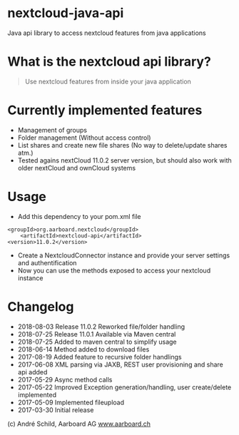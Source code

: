 # nextcloud-java-api
Java api library to access nextcloud features from java applications

# What is the nextcloud api library?
> Use nextcloud features from inside your java application

# Currently implemented features
- Management of groups
- Folder management (Without access control)
- List shares and create new file shares (No way to delete/update shares atm.)
- Tested agains nextCloud 11.0.2 server version, but should also work with older nextCloud and ownCloud systems

# Usage
- Add this dependency to your pom.xml file
```
<groupId>org.aarboard.nextcloud</groupId>
    <artifactId>nextcloud-api</artifactId>
<version>11.0.2</version>
```

- Create a NextcloudConnector instance and provide your server settings and authentification
- Now you can use the methods exposed to access your nextcloud instance

# Changelog
- 2018-08-03 Release 11.0.2
             Reworked file/folder handling
- 2018-07-25 Release 11.0.1
             Available via Maven central
- 2018-07-25 Added to maven central to simplify usage
- 2018-06-14 Method added to download files
- 2017-08-19 Added feature to recursive folder handlings
- 2017-06-08 XML parsing via JAXB, REST user provisioning and share api added
- 2017-05-29 Async method calls
- 2017-05-22 Improved Exception generation/handling, user create/delete implemented
- 2017-05-09 Implemented fileupload
- 2017-03-30 Initial release

(c) André Schild, Aarboard AG www.aarboard.ch
